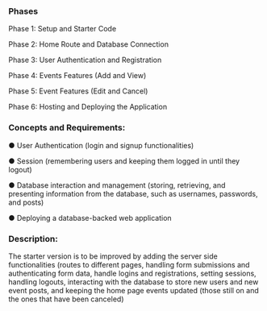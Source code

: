 ### Phases

Phase 1: Setup and Starter Code

Phase 2: Home Route and Database Connection

Phase 3: User Authentication and Registration

Phase 4: Events Features (Add and View)

Phase 5: Event Features (Edit and Cancel)

Phase 6: Hosting and Deploying the Application

### Concepts and Requirements:

● User Authentication (login and signup functionalities)

● Session (remembering users and keeping them logged in until they logout)

● Database interaction and management (storing, retrieving, and presenting information from the database, such as usernames, passwords, and posts)

● Deploying a database-backed web application

### Description:

The starter version is to be improved by adding the server side functionalities (routes to different pages, handling form submissions and authenticating form data, handle logins and registrations, setting sessions, handling logouts, interacting with the database to store new users and new event posts, and keeping the home page events updated (those still on and the ones that have been canceled)
